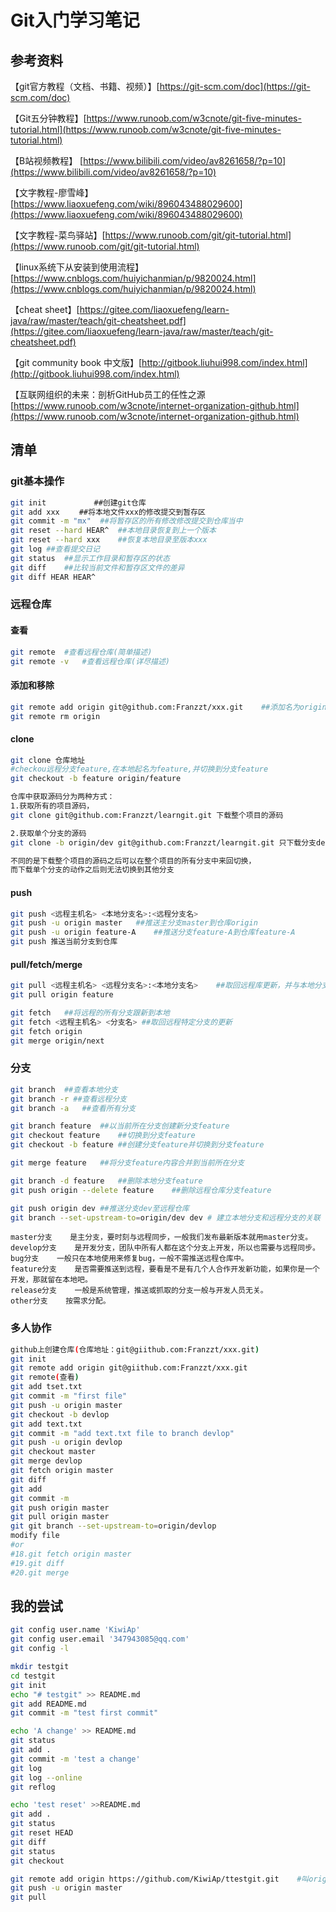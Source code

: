 # Git入门学习笔记

## 参考资料

【git官方教程（文档、书籍、视频）】[https://git-scm.com/doc](https://git-scm.com/doc) 

【Git五分钟教程】[https://www.runoob.com/w3cnote/git-five-minutes-tutorial.html](https://www.runoob.com/w3cnote/git-five-minutes-tutorial.html) 

【B站视频教程】 [https://www.bilibili.com/video/av8261658/?p=10](https://www.bilibili.com/video/av8261658/?p=10) 

【文字教程-廖雪峰】 [https://www.liaoxuefeng.com/wiki/896043488029600](https://www.liaoxuefeng.com/wiki/896043488029600) 

【文字教程-菜鸟驿站】[https://www.runoob.com/git/git-tutorial.html](https://www.runoob.com/git/git-tutorial.html) 

【linux系统下从安装到使用流程】[https://www.cnblogs.com/huiyichanmian/p/9820024.html](https://www.cnblogs.com/huiyichanmian/p/9820024.html) 

【cheat sheet】[https://gitee.com/liaoxuefeng/learn-java/raw/master/teach/git-cheatsheet.pdf](https://gitee.com/liaoxuefeng/learn-java/raw/master/teach/git-cheatsheet.pdf) 

【git community book 中文版】[http://gitbook.liuhui998.com/index.html](http://gitbook.liuhui998.com/index.html) 

【互联网组织的未来：剖析GitHub员工的任性之源[https://www.runoob.com/w3cnote/internet-organization-github.html](https://www.runoob.com/w3cnote/internet-organization-github.html)

## 清单

### git基本操作

```bash
git init	　　　　##创建git仓库
git add	xxx 　　##将本地文件xxx的修改提交到暂存区
git commit -m "mx"	##将暂存区的所有修改修改提交到仓库当中
git reset --hard HEAR^	##本地目录恢复到上一个版本
git reset --hard xxx	##恢复本地目录至版本xxx
git log	##查看提交日记
git status	##显示工作目录和暂存区的状态
git diff	##比较当前文件和暂存区文件的差异
git diff HEAR HEAR^
```

### 远程仓库

#### 查看

```bash
git remote	#查看远程仓库(简单描述)
git remote -v	#查看远程仓库(详尽描述)
```

#### 添加和移除

```bash
git remote add origin git@github.com:Franzzt/xxx.git	##添加名为origin的远程仓库
git remote rm origin
```

#### clone

```bash
git clone 仓库地址
#checkou远程分支feature,在本地起名为feature,并切换到分支feature
git checkout -b feature origin/feature 

仓库中获取源码分为两种方式：
1.获取所有的项目源码，
git clone git@github.com:Franzzt/learngit.git 下载整个项目的源码

2.获取单个分支的源码
git clone -b origin/dev git@github.com:Franzzt/learngit.git 只下载分支dev的源码

不同的是下载整个项目的源码之后可以在整个项目的所有分支中来回切换，
而下载单个分支的动作之后则无法切换到其他分支
```

#### push

```bash
git push <远程主机名> <本地分支名>:<远程分支名>
git push -u origin master	##推送主分支master到仓库origin
git push -u origin feature-A	##推送分支feature-A到仓库feature-A
git push 推送当前分支到仓库
```

#### pull/fetch/merge

```bash
git pull <远程主机名> <远程分支名>:<本地分支名>	##取回远程库更新，并与本地分支合并
git pull origin feature

git fetch	##将远程的所有分支跟新到本地
git fetch <远程主机名> <分支名>	##取回远程特定分支的更新
git fetch origin
git merge origin/next
```

### 分支

```bash
git branch	##查看本地分支
git branch -r ##查看远程分支
git branch -a	##查看所有分支

git branch feature	##以当前所在分支创建新分支feature
git checkout feature	##切换到分支feature
git checkout -b feature	##创建分支feature并切换到分支feature

git merge feature	##将分支feature内容合并到当前所在分支

git branch -d feature	##删除本地分支feature
git push origin --delete feature	##删除远程仓库分支feature

git push origin dev	##推送分支dev至远程仓库
git branch --set-upstream-to=origin/dev dev # 建立本地分支和远程分支的关联
```

```text
master分支    是主分支，要时刻与远程同步，一般我们发布最新版本就用master分支。
develop分支    是开发分支，团队中所有人都在这个分支上开发，所以也需要与远程同步。
bug分支    一般只在本地使用来修复bug，一般不需推送远程仓库中。
feature分支    是否需要推送到远程，要看是不是有几个人合作开发新功能，如果你是一个开发，那就留在本地吧。
release分支    一般是系统管理，推送或抓取的分支一般与开发人员无关。
other分支    按需求分配。
```

### 多人协作

```bash
github上创建仓库(仓库地址：git@giithub.com:Franzzt/xxx.git)
git init
git remote add origin git@giithub.com:Franzzt/xxx.git
git remote(查看)
git add tset.txt
git commit -m "first file"
git push -u origin master
git checkout -b devlop
git add text.txt
git commit -m "add text.txt file to branch devlop"
git push -u origin devlop
git checkout master
git merge devlop
git fetch origin master
git diff
git add
git commit -m
git push origin master
git pull origin master
git git branch --set-upstream-to=origin/devlop
modify file
#or
#18.git fetch origin master
#19.git diff
#20.git merge
```

## 我的尝试

```bash
git config user.name 'KiwiAp'
git config user.email '347943085@qq.com'
git config -l

mkdir testgit
cd testgit
git init
echo "# testgit" >> README.md
git add README.md
git commit -m "test first commit"

echo 'A change' >> README.md
git status
git add .
git commit -m 'test a change'
git log
git log --online
git reflog

echo 'test reset' >>README.md
git add .
git status
git reset HEAD
git diff
git status
git checkout

git remote add origin https://github.com/KiwiAp/ttestgit.git	#叫origin的远程仓库
git push -u origin master
git pull
```

